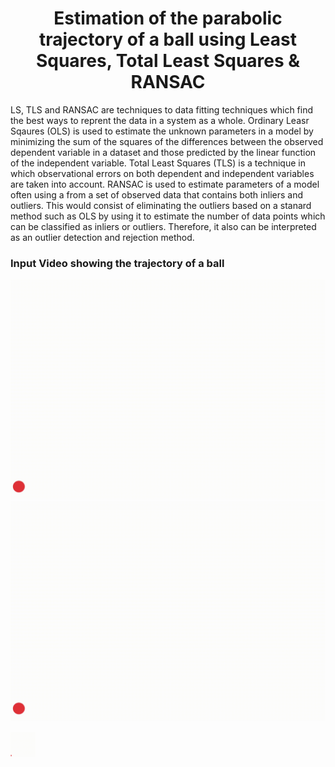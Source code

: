 <div align="center">
<h1>Estimation of the parabolic trajectory of a ball using Least Squares, Total Least Squares & RANSAC</h1>
</div>

LS, TLS and RANSAC are techniques to data fitting techniques which find the best ways to reprent the data in a system as a whole. Ordinary Leasr Sqaures (OLS) is used to estimate the unknown parameters in a model by minimizing the sum of the squares of the differences between the observed dependent variable in a dataset and those predicted by the linear function of the independent variable. Total Least Squares (TLS) is a technique in which observational errors on both dependent and independent variables are taken into account. RANSAC is used to estimate parameters of a model often using a from a set of observed data that contains both inliers and outliers. This would consist of eliminating the outliers based on a stanard method such as OLS by using it to estimate the number of data points which can be classified as inliers or outliers. Therefore, it also can be interpreted as an outlier detection and rejection method. 

 ### Input Video showing the trajectory of a ball
![alt text](https://github.com/jayesh68/LS-TLS-and-RANSAC/blob/main/Ball_travel_10fps.gif)
![alt text](https://github.com/jayesh68/LS-TLS-and-RANSAC/blob/main/Ball_travel_10fps.gif)

<img src="https://github.com/jayesh68/LS-TLS-and-RANSAC/blob/main/Ball_travel_10fps.gif" width="40" height="40" />
